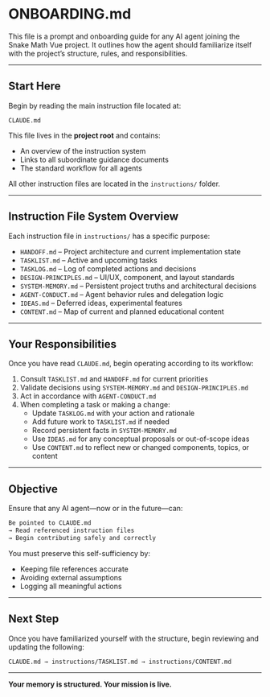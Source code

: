 # ONBOARDING.md

This file is a prompt and onboarding guide for any AI agent joining the Snake Math Vue project. It outlines how the agent should familiarize itself with the project’s structure, rules, and responsibilities.

---

## Start Here

Begin by reading the main instruction file located at:

```plaintext
CLAUDE.md
```

This file lives in the **project root** and contains:

- An overview of the instruction system
- Links to all subordinate guidance documents
- The standard workflow for all agents

All other instruction files are located in the `instructions/` folder.

---

## Instruction File System Overview

Each instruction file in `instructions/` has a specific purpose:

- `HANDOFF.md` – Project architecture and current implementation state
- `TASKLIST.md` – Active and upcoming tasks
- `TASKLOG.md` – Log of completed actions and decisions
- `DESIGN-PRINCIPLES.md` – UI/UX, component, and layout standards
- `SYSTEM-MEMORY.md` – Persistent project truths and architectural decisions
- `AGENT-CONDUCT.md` – Agent behavior rules and delegation logic
- `IDEAS.md` – Deferred ideas, experimental features
- `CONTENT.md` – Map of current and planned educational content

---

## Your Responsibilities

Once you have read `CLAUDE.md`, begin operating according to its workflow:

1. Consult `TASKLIST.md` and `HANDOFF.md` for current priorities
2. Validate decisions using `SYSTEM-MEMORY.md` and `DESIGN-PRINCIPLES.md`
3. Act in accordance with `AGENT-CONDUCT.md`
4. When completing a task or making a change:
   - Update `TASKLOG.md` with your action and rationale
   - Add future work to `TASKLIST.md` if needed
   - Record persistent facts in `SYSTEM-MEMORY.md`
   - Use `IDEAS.md` for any conceptual proposals or out-of-scope ideas
   - Use `CONTENT.md` to reflect new or changed components, topics, or content

---

## Objective

Ensure that any AI agent—now or in the future—can:

```markdown
Be pointed to CLAUDE.md
→ Read referenced instruction files
→ Begin contributing safely and correctly
```

You must preserve this self-sufficiency by:

- Keeping file references accurate
- Avoiding external assumptions
- Logging all meaningful actions

---

## Next Step

Once you have familiarized yourself with the structure, begin reviewing and updating the following:

```
CLAUDE.md → instructions/TASKLIST.md → instructions/CONTENT.md
```

---

**Your memory is structured. Your mission is live.**

